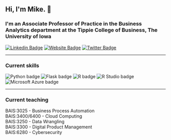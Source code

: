## Hi, I'm Mike. :wave:

### I'm an Associate Professor of Practice in the Business Analytics department at the Tippie College of Business, The University of Iowa

[![Linkedin Badge](https://img.shields.io/badge/-LinkedIn-0e76a8?style=flat-square&logo=Linkedin&logoColor=white)](https://linkedin.com/in/mikecolbert) [![Website Badge](https://img.shields.io/badge/Website-3b5998?style=flat-square&logo=google-chrome&logoColor=white)](https://businessanalytics.me/) [![Twitter Badge](https://img.shields.io/badge/-Twitter-00acee?style=flat-square&logo=Twitter&logoColor=white)](https://twitter.com/colbert_tweets)

---  

### Current skills
![Python badge](https://img.shields.io/static/v1?message=Python&logo=Python&labelColor=3776AB&color=3776AB&logoColor=white&label=%20&style=for-the-badge) ![Flask badge](https://img.shields.io/static/v1?message=Flask&logo=Flask&logoColor=000&label&style=for-the-badge&color=eee) ![R badge](https://img.shields.io/static/v1?message=R%20programming&logo=R&logoColor=3776AB&label&style=for-the-badge&color=eee) ![R Studio badge](https://img.shields.io/static/v1?message=R%20Studio&logo=RStudio&labelColor=75AADB&color=75AADB&logoColor=white&label=%20&style=for-the-badge) ![Microsoft Azure badge](https://img.shields.io/static/v1?message=Azure&logo=Microsoft%20Azure&labelColor=0078D4&color=0078D4&logoColor=white&label=%20&style=for-the-badge) 

---

### Current teaching
BAIS:3025 - Business Process Automation  
BAIS:3400/6400 - Cloud Computing  
BAIS:3250 - Data Wrangling  
BAIS:3300 - Digital Product Management  
BAIS:6280 - Cybersecurity  

